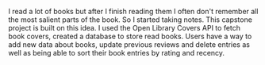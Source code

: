 I read a lot of books but after I finish reading them I often don't remember all the most salient parts of the book. 
So I started taking notes. 
This capstone project is built on this idea.
I used the Open Library Covers API to fetch book covers, created a database to store read books. 
Users have a way to add new data about books, update previous reviews and delete entries as well as being able to sort their book entries by rating and recency.
